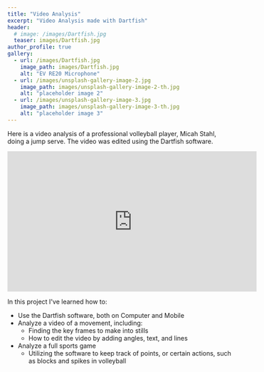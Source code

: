 ```yaml
---
title: "Video Analysis"
excerpt: "Video Analysis made with Dartfish"
header:
  # image: /images/Dartfish.jpg
  teaser: images/Dartfish.jpg
author_profile: true
gallery:
  - url: /images/Dartfish.jpg
    image_path: images/Dartfish.jpg
    alt: "EV RE20 Microphone"
  - url: /images/unsplash-gallery-image-2.jpg
    image_path: images/unsplash-gallery-image-2-th.jpg
    alt: "placeholder image 2"
  - url: /images/unsplash-gallery-image-3.jpg
    image_path: images/unsplash-gallery-image-3-th.jpg
    alt: "placeholder image 3"
---
```


Here is a video analysis of a professional volleyball player, Micah Stahl, doing a jump serve. The video was edited using the Dartfish software.

<iframe width="560" height="315" src="https://www.youtube.com/embed/mUPhuWTvI1E?si=QYEc5rU__6IWDDaM" title="YouTube video player" frameborder="0" allow="accelerometer; autoplay; clipboard-write; encrypted-media; gyroscope; picture-in-picture; web-share" referrerpolicy="strict-origin-when-cross-origin" allowfullscreen></iframe>


In this project I've learned how to:
- Use the Dartfish software, both on Computer and Mobile
- Analyze a video of a movement, including:
  - Finding the key frames to make into stills
  - How to edit the video by adding angles, text, and lines
- Analyze a full sports game
  - Utilizing the software to keep track of points, or certain actions, such as blocks and spikes in volleyball

